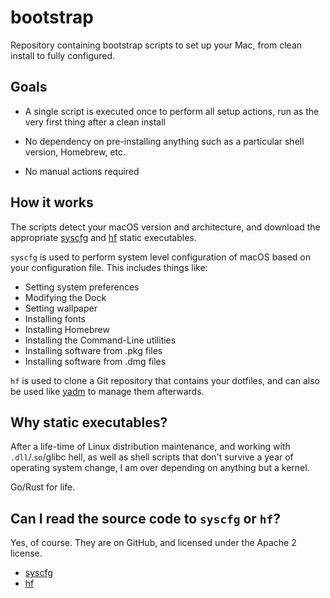 # bootstrap

Repository containing bootstrap scripts to set up your Mac, from clean install
to fully configured.

## Goals

- A single script is executed once to perform all setup actions, run as the
  very first thing after a clean install

- No dependency on pre-installing anything such as a particular shell version,
  Homebrew, etc.

- No manual actions required

## How it works

The scripts detect your macOS version and architecture, and download
the appropriate [syscfg](#syscfg) and [hf](#hf) static executables.

`syscfg` is used to perform system level configuration of macOS based
on your configuration file. This includes things like:

- Setting system preferences
- Modifying the Dock
- Setting wallpaper
- Installing fonts
- Installing Homebrew
- Installing the Command-Line utilities
- Installing software from .pkg files
- Installing software from .dmg files

`hf` is used to clone a Git repository that contains your dotfiles,
and can also be used like [yadm](https://yadm.io) to manage them
afterwards.

## Why static executables?

After a life-time of Linux distribution maintenance, and working with
`.dll`/.`so`/glibc hell, as well as shell scripts that don't survive a year
of operating system change, I am over depending on anything but a kernel.

Go/Rust for life.

## Can I read the source code to `syscfg` or `hf`?

Yes, of course. They are on GitHub, and licensed under the Apache 2 license.

- [syscfg](https://github.com/leonbreedt/syscfg)
- [hf](https://github.com/leonbreedt/hf)

